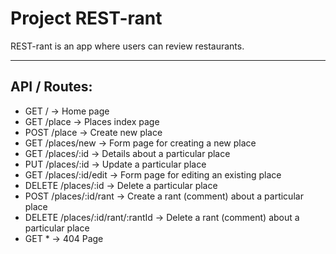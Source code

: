 # Project REST-rant

REST-rant is an app where users can review restaurants.

***

## API / Routes:

- GET /                             -> Home page
- GET /place                        -> Places index page
- POST /place                       -> Create new place
- GET /places/new                   -> Form page for creating a new place
- GET /places/:id                   -> Details about a particular place
- PUT /places/:id                   -> Update a particular place
- GET /places/:id/edit              -> Form page for editing an existing place
- DELETE /places/:id                -> Delete a particular place
- POST /places/:id/rant             -> Create a rant (comment) about a particular place
- DELETE /places/:id/rant/:rantId   -> Delete a rant (comment) about a particular place
- GET *                             -> 404 Page
